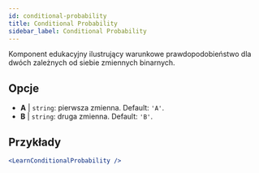 ```yaml
---
id: conditional-probability
title: Conditional Probability
sidebar_label: Conditional Probability
---
```


Komponent edukacyjny ilustrujący warunkowe prawdopodobieństwo dla dwóch zależnych od siebie zmiennych binarnych.

## Opcje

* __A__ | `string`: pierwsza zmienna. Default: `'A'`.
* __B__ | `string`: druga zmienna. Default: `'B'`.


## Przykłady

```jsx live
<LearnConditionalProbability />
```

